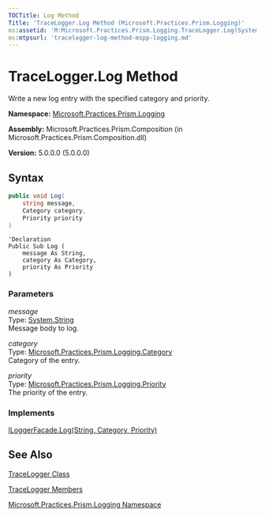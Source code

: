 ```yaml
---
TOCTitle: Log Method
Title: 'TraceLogger.Log Method (Microsoft.Practices.Prism.Logging)'
ms:assetid: 'M:Microsoft.Practices.Prism.Logging.TraceLogger.Log(System.String,Microsoft.Practices.Prism.Logging.Category,Microsoft.Practices.Prism.Logging.Priority)'
ms:mtpsurl: 'tracelogger-log-method-mspp-logging.md'
---
```



# TraceLogger.Log Method

Write a new log entry with the specified category and priority.

**Namespace:** [Microsoft.Practices.Prism.Logging](/patterns-practices/reference/mspp-logging-namespace)

**Assembly:** Microsoft.Practices.Prism.Composition (in Microsoft.Practices.Prism.Composition.dll)

**Version:** 5.0.0.0 (5.0.0.0)

## Syntax

~~~C#
public void Log(
	string message,
	Category category,
	Priority priority
)
~~~
~~~VB
'Declaration
Public Sub Log ( 
	message As String,
	category As Category,
	priority As Priority
)
~~~

### Parameters

_message_  
Type: [System.String](http://msdn.microsoft.com/en-us/library/s1wwdcbf)  
Message body to log.

_category_  
Type: [Microsoft.Practices.Prism.Logging.Category](/patterns-practices/reference/category-enumeration-mspp-logging)  
Category of the entry.

_priority_  
Type: [Microsoft.Practices.Prism.Logging.Priority](/patterns-practices/reference/priority-enumeration-mspp-logging)  
The priority of the entry.


### Implements

[ILoggerFacade.Log(String, Category, Priority)](/patterns-practices/reference/iloggerfacade-log-method-mspp-logging)

## See Also

[TraceLogger Class](/patterns-practices/reference/tracelogger-class-mspp-logging)

[TraceLogger Members](/patterns-practices/reference/tracelogger-members-mspp-logging)

[Microsoft.Practices.Prism.Logging Namespace](/patterns-practices/reference/mspp-logging-namespace)
